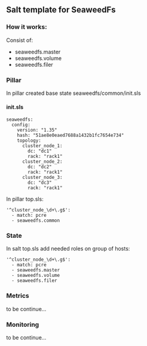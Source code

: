 ## Salt template for SeaweedFs

### How it works:

Consist of:

 * seaweedfs.master
 * seaweedfs.volume
 * seaweedfs.filer


### Pillar
 In pillar created base state seaweedfs/common/init.sls
 
#### init.sls
  
```
seaweedfs:
  config:
    version: "1.35"
    hash: "51ae8e0eaed7688a1432b1fc7654e734"
    topology: 
      cluster_node_1:
        dc: "dc1"
        rack: "rack1"
      cluster_node_2:
        dc: "dc2"
        rack: "rack1"
      cluster_node_3:
        dc: "dc3"
        rack: "rack1"
```

In pillar top.sls:

```
'^cluster_node_\d+\.g$':
  - match: pcre
  - seaweedfs.common
```

### State

In salt top.sls add needed roles on group of hosts:

```
'^cluster_node_\d+\.g$':
  - match: pcre
  - seaweedfs.master
  - seaweedfs.volume
  - seaweedfs.filer
```

### Metrics

to be continue...

### Monitoring

to be continue...